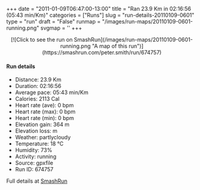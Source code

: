 +++
date = "2011-01-09T06:47:00-13:00"
title = "Ran 23.9 Km in 02:16:56 (05:43 min/Km)"
categories = ["Runs"]
slug = "run-details-20110109-0601"
type = "run"
draft = "False"
runmap = "/images/run-maps/20110109-0601-running.png"
svgmap = '<polyline points="0 57, 0 57, 1 56, 3 57, 5 53, 6 52, 7 51, 8 51, 14 46, 14 45, 14 45, 13 43, 14 42, 14 41, 15 41, 19 43, 23 43, 27 43, 32 44, 38 47, 40 49, 42 49, 48 48, 51 46, 53 47, 56 48, 57 47, 60 45, 58 43, 58 41, 63 41, 66 40, 69 41, 70 43, 71 43, 73 44, 75 44, 78 43, 84 46, 87 46, 92 45, 94 46, 97 47, 100 45, 96 47, 94 46, 92 45, 88 46, 87 46, 84 46, 77 43, 75 44, 70 43, 69 41, 66 40, 63 41, 58 41, 58 43, 59 45, 58 46, 56 47, 51 46, 44 49, 41 49, 38 48, 33 44, 28 52, 24 55, 22 58, 20 56, 19 54, 18 54, 13 55, 11 57, 7 56, 5 58, 4 60, 2 60, 2 57, 1 56, 0 57">'
+++



<!--more-->

<center>
[![Click to see the run on SmashRun](/images/run-maps/20110109-0601-running.png "A map of this run")](https://smashrun.com/peter.smith/run/674757)
</center>

#### Run details

* Distance: 23.9 Km
* Duration: 02:16:56
* Average pace: 05:43 min/Km
* Calories: 2113 Cal
* Heart rate (ave): 0 bpm
* Heart rate (max): 0 bpm
* Heart rate (min): 0 bpm
* Elevation gain: 364 m
* Elevation loss:  m
* Weather: partlycloudy
* Temperature: 18 &deg;C
* Humidity: 73%
* Activity: running
* Source: gpxfile
* Run ID: 674757

Full details at [SmashRun](https://smashrun.com/peter.smith/run/674757)